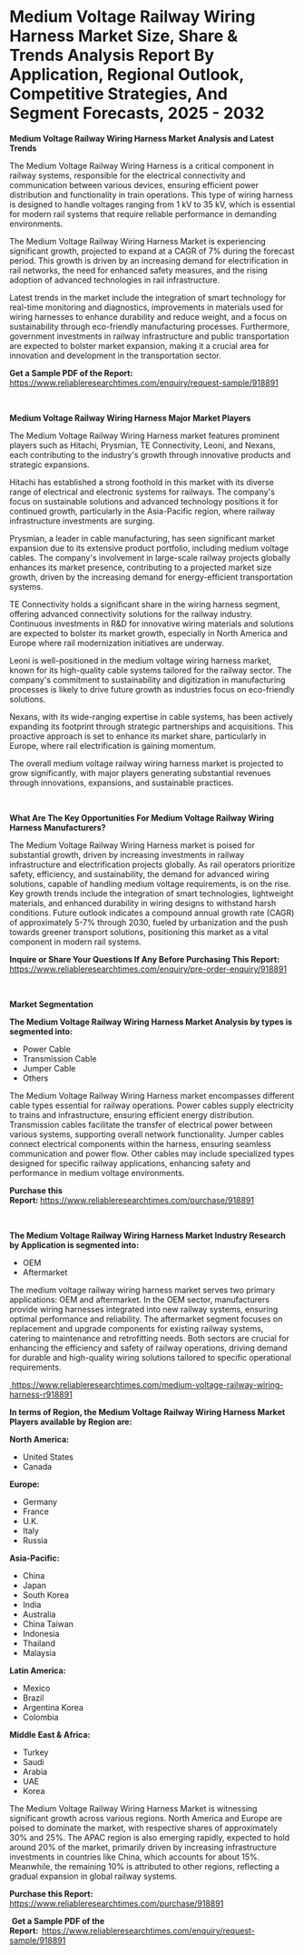 <p><h1>Medium Voltage Railway Wiring Harness Market Size, Share & Trends Analysis Report By Application, Regional Outlook, Competitive Strategies, And Segment Forecasts, 2025 - 2032</h1></p><p><strong>Medium Voltage Railway Wiring Harness Market Analysis and Latest Trends</strong></p>
<p><p>The Medium Voltage Railway Wiring Harness is a critical component in railway systems, responsible for the electrical connectivity and communication between various devices, ensuring efficient power distribution and functionality in train operations. This type of wiring harness is designed to handle voltages ranging from 1 kV to 35 kV, which is essential for modern rail systems that require reliable performance in demanding environments.</p><p>The Medium Voltage Railway Wiring Harness Market is experiencing significant growth, projected to expand at a CAGR of 7% during the forecast period. This growth is driven by an increasing demand for electrification in rail networks, the need for enhanced safety measures, and the rising adoption of advanced technologies in rail infrastructure. </p><p>Latest trends in the market include the integration of smart technology for real-time monitoring and diagnostics, improvements in materials used for wiring harnesses to enhance durability and reduce weight, and a focus on sustainability through eco-friendly manufacturing processes. Furthermore, government investments in railway infrastructure and public transportation are expected to bolster market expansion, making it a crucial area for innovation and development in the transportation sector.</p></p>
<p><strong>Get a Sample PDF of the Report:&nbsp;</strong> <a href="https://www.reliableresearchtimes.com/enquiry/request-sample/918891?utm_campaign=3648&utm_medium=2&utm_source=Github&utm_content=ia&utm_term=16042025&utm_id=medium-voltage-railway-wiring-harness">https://www.reliableresearchtimes.com/enquiry/request-sample/918891</a></p>
<p>&nbsp;</p>
<p><strong>Medium Voltage Railway Wiring Harness Major Market Players</strong></p>
<p><p>The Medium Voltage Railway Wiring Harness market features prominent players such as Hitachi, Prysmian, TE Connectivity, Leoni, and Nexans, each contributing to the industry's growth through innovative products and strategic expansions. </p><p>Hitachi has established a strong foothold in this market with its diverse range of electrical and electronic systems for railways. The company's focus on sustainable solutions and advanced technology positions it for continued growth, particularly in the Asia-Pacific region, where railway infrastructure investments are surging.</p><p>Prysmian, a leader in cable manufacturing, has seen significant market expansion due to its extensive product portfolio, including medium voltage cables. The company's involvement in large-scale railway projects globally enhances its market presence, contributing to a projected market size growth, driven by the increasing demand for energy-efficient transportation systems.</p><p>TE Connectivity holds a significant share in the wiring harness segment, offering advanced connectivity solutions for the railway industry. Continuous investments in R&D for innovative wiring materials and solutions are expected to bolster its market growth, especially in North America and Europe where rail modernization initiatives are underway.</p><p>Leoni is well-positioned in the medium voltage wiring harness market, known for its high-quality cable systems tailored for the railway sector. The company's commitment to sustainability and digitization in manufacturing processes is likely to drive future growth as industries focus on eco-friendly solutions.</p><p>Nexans, with its wide-ranging expertise in cable systems, has been actively expanding its footprint through strategic partnerships and acquisitions. This proactive approach is set to enhance its market share, particularly in Europe, where rail electrification is gaining momentum.</p><p>The overall medium voltage railway wiring harness market is projected to grow significantly, with major players generating substantial revenues through innovations, expansions, and sustainable practices.</p></p>
<p>&nbsp;</p>
<p><strong>What Are The Key Opportunities For Medium Voltage Railway Wiring Harness Manufacturers?</strong></p>
<p><p>The Medium Voltage Railway Wiring Harness market is poised for substantial growth, driven by increasing investments in railway infrastructure and electrification projects globally. As rail operators prioritize safety, efficiency, and sustainability, the demand for advanced wiring solutions, capable of handling medium voltage requirements, is on the rise. Key growth trends include the integration of smart technologies, lightweight materials, and enhanced durability in wiring designs to withstand harsh conditions. Future outlook indicates a compound annual growth rate (CAGR) of approximately 5-7% through 2030, fueled by urbanization and the push towards greener transport solutions, positioning this market as a vital component in modern rail systems.</p></p>
<p><strong>Inquire or Share Your Questions If Any Before Purchasing This Report:</strong> <a href="https://www.reliableresearchtimes.com/enquiry/pre-order-enquiry/918891?utm_campaign=3648&utm_medium=2&utm_source=Github&utm_content=ia&utm_term=16042025&utm_id=medium-voltage-railway-wiring-harness">https://www.reliableresearchtimes.com/enquiry/pre-order-enquiry/918891</a></p>
<p>&nbsp;</p>
<p><strong>Market Segmentation</strong></p>
<p><strong>The Medium Voltage Railway Wiring Harness Market Analysis by types is segmented into:</strong></p>
<p><ul><li>Power Cable</li><li>Transmission Cable</li><li>Jumper Cable</li><li>Others</li></ul></p>
<p><p>The Medium Voltage Railway Wiring Harness market encompasses different cable types essential for railway operations. Power cables supply electricity to trains and infrastructure, ensuring efficient energy distribution. Transmission cables facilitate the transfer of electrical power between various systems, supporting overall network functionality. Jumper cables connect electrical components within the harness, ensuring seamless communication and power flow. Other cables may include specialized types designed for specific railway applications, enhancing safety and performance in medium voltage environments.</p></p>
<p><strong>Purchase this Report:&nbsp;</strong><a href="https://www.reliableresearchtimes.com/purchase/918891?utm_campaign=3648&utm_medium=2&utm_source=Github&utm_content=ia&utm_term=16042025&utm_id=medium-voltage-railway-wiring-harness">https://www.reliableresearchtimes.com/purchase/918891</a></p>
<p>&nbsp;</p>
<p><strong>The Medium Voltage Railway Wiring Harness Market Industry Research by Application is segmented into:</strong></p>
<p><ul><li>OEM</li><li>Aftermarket</li></ul></p>
<p><p>The medium voltage railway wiring harness market serves two primary applications: OEM and aftermarket. In the OEM sector, manufacturers provide wiring harnesses integrated into new railway systems, ensuring optimal performance and reliability. The aftermarket segment focuses on replacement and upgrade components for existing railway systems, catering to maintenance and retrofitting needs. Both sectors are crucial for enhancing the efficiency and safety of railway operations, driving demand for durable and high-quality wiring solutions tailored to specific operational requirements.</p></p>
<p><a href="https://www.reliableresearchtimes.com/medium-voltage-railway-wiring-harness-r918891?utm_campaign=3648&utm_medium=2&utm_source=Github&utm_content=ia&utm_term=16042025&utm_id=medium-voltage-railway-wiring-harness">&nbsp;https://www.reliableresearchtimes.com/medium-voltage-railway-wiring-harness-r918891</a></p>
<p><strong>In terms of Region, the Medium Voltage Railway Wiring Harness Market Players available by Region are:</strong></p>
<p>
    <p> <strong> North America: </strong>
        <ul>
            <li>United States</li>
            <li>Canada</li>
        </ul>
        </p> 
    <p> <strong> Europe: </strong>
        <ul>
            <li>Germany</li>
            <li>France</li>
            <li>U.K.</li>
            <li>Italy</li>
            <li>Russia</li>
        </ul>
        </p> 
    <p> <strong> Asia-Pacific: </strong>
        <ul>
            <li>China</li>
            <li>Japan</li>
            <li>South Korea</li>
            <li>India</li>
            <li>Australia</li>
            <li>China Taiwan</li>
            <li>Indonesia</li>
            <li>Thailand</li>
            <li>Malaysia</li>
        </ul>
        </p> 
    <p> <strong> Latin America: </strong>
        <ul>
            <li>Mexico</li>
            <li>Brazil</li>
            <li>Argentina Korea</li>
            <li>Colombia</li>
        </ul>
        </p> 
    <p> <strong> Middle East & Africa: </strong>
        <ul>
            <li>Turkey</li>
            <li>Saudi</li>
            <li>Arabia</li>
            <li>UAE</li>
            <li>Korea</li>
        </ul>
    </p>
    </p>
<p><p>The Medium Voltage Railway Wiring Harness Market is witnessing significant growth across various regions. North America and Europe are poised to dominate the market, with respective shares of approximately 30% and 25%. The APAC region is also emerging rapidly, expected to hold around 20% of the market, primarily driven by increasing infrastructure investments in countries like China, which accounts for about 15%. Meanwhile, the remaining 10% is attributed to other regions, reflecting a gradual expansion in global railway systems.</p></p>
<p><strong>Purchase this Report: </strong><a href="https://www.reliableresearchtimes.com/purchase/918891?utm_campaign=3648&utm_medium=2&utm_source=Github&utm_content=ia&utm_term=16042025&utm_id=medium-voltage-railway-wiring-harness">https://www.reliableresearchtimes.com/purchase/918891</a></p>
<p>&nbsp;<strong>Get a Sample PDF of the Report:&nbsp;&nbsp;</strong><a href="https://www.reliableresearchtimes.com/enquiry/request-sample/918891?utm_campaign=3648&utm_medium=2&utm_source=Github&utm_content=ia&utm_term=16042025&utm_id=medium-voltage-railway-wiring-harness">https://www.reliableresearchtimes.com/enquiry/request-sample/918891</a></p>
<p><strong></strong></p>
<p><p></p><p></p><p></p></p>